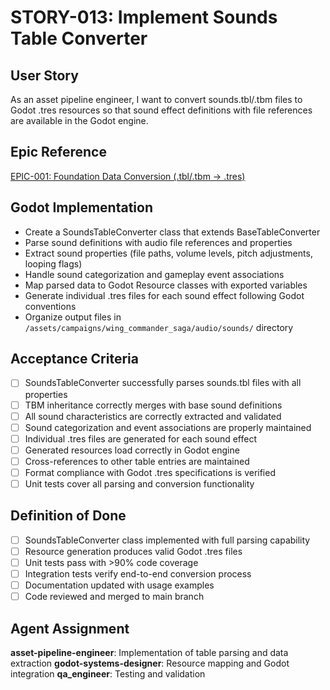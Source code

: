 # STORY-013: Implement Sounds Table Converter

## User Story
As an asset pipeline engineer, I want to convert sounds.tbl/.tbm files to Godot .tres resources so that sound effect definitions with file references are available in the Godot engine.

## Epic Reference
[EPIC-001: Foundation Data Conversion (.tbl/.tbm → .tres)](../epics/EPIC-001-foundation-data-conversion.md)

## Godot Implementation
- Create a SoundsTableConverter class that extends BaseTableConverter
- Parse sound definitions with audio file references and properties
- Extract sound properties (file paths, volume levels, pitch adjustments, looping flags)
- Handle sound categorization and gameplay event associations
- Map parsed data to Godot Resource classes with exported variables
- Generate individual .tres files for each sound effect following Godot conventions
- Organize output files in `/assets/campaigns/wing_commander_saga/audio/sounds/` directory

## Acceptance Criteria
- [ ] SoundsTableConverter successfully parses sounds.tbl files with all properties
- [ ] TBM inheritance correctly merges with base sound definitions
- [ ] All sound characteristics are correctly extracted and validated
- [ ] Sound categorization and event associations are properly maintained
- [ ] Individual .tres files are generated for each sound effect
- [ ] Generated resources load correctly in Godot engine
- [ ] Cross-references to other table entries are maintained
- [ ] Format compliance with Godot .tres specifications is verified
- [ ] Unit tests cover all parsing and conversion functionality

## Definition of Done
- [ ] SoundsTableConverter class implemented with full parsing capability
- [ ] Resource generation produces valid Godot .tres files
- [ ] Unit tests pass with >90% code coverage
- [ ] Integration tests verify end-to-end conversion process
- [ ] Documentation updated with usage examples
- [ ] Code reviewed and merged to main branch

## Agent Assignment
**asset-pipeline-engineer**: Implementation of table parsing and data extraction
**godot-systems-designer**: Resource mapping and Godot integration
**qa_engineer**: Testing and validation